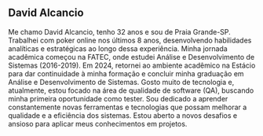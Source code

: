 ## David Alcancio

Me chamo David Alcancio, tenho 32 anos e sou de Praia Grande-SP. Trabalhei com poker online nos últimos 8 anos, desenvolvendo habilidades analíticas e estratégicas ao longo dessa experiência.
Minha jornada acadêmica começou na FATEC, onde estudei Análise e Desenvolvimento de Sistemas (2016-2019). Em 2024, retornei ao ambiente acadêmico na Estácio para dar continuidade à minha formação e concluir minha graduação em Análise e Desenvolvimento de Sistemas.
Gosto muito de tecnologia e, atualmente, estou focado na área de qualidade de software (QA), buscando minha primeira oportunidade como tester. Sou dedicado a aprender constantemente novas ferramentas e tecnologias que possam melhorar a qualidade e a eficiência dos sistemas. Estou aberto a novos desafios e ansioso para aplicar meus conhecimentos em projetos.
